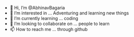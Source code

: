 - 👋 Hi, I’m @AbhinavBagaria
- 👀 I’m interested in ... Adventuring and learning new things
- 🌱 I’m currently learning ... coding
- 💞️ I’m looking to collaborate on ... people to learn
- 📫 How to reach me ... through github


<!---
AbhinavBagaria/AbhinavBagaria is a ✨ special ✨ repository because its `README.md` (this file) appears on your GitHub profile.
You can click the Preview link to take a look at your changes.
--->
